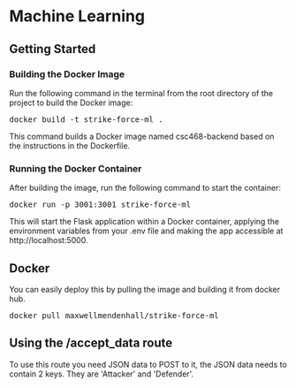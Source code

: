 # Machine Learning
## Getting Started
### Building the Docker Image
Run the following command in the terminal from the root directory of the project to build the Docker image:
<pre>
docker build -t strike-force-ml .
</pre>
This command builds a Docker image named csc468-backend based on the instructions in the Dockerfile.

### Running the Docker Container
After building the image, run the following command to start the container:
<pre>
docker run -p 3001:3001 strike-force-ml
</pre>
This will start the Flask application within a Docker container, applying the environment variables from your .env file and making the app accessible at http://localhost:5000.

## Docker 
You can easily deploy this by pulling the image and building it from docker hub.
<pre>
docker pull maxwellmendenhall/strike-force-ml
</pre>

## Using the /accept_data route
To use this route you need JSON data to POST to it, the JSON data needs to contain 2 keys. They are 'Attacker' and 'Defender'.
